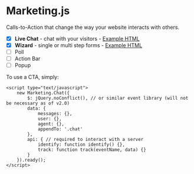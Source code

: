# Marketing.js

Calls-to-Action that change the way your website interacts with others.

- [x] **Live Chat** - chat with your visitors - [Example HTML](https://github.com/dallasread/Marketing.js/tree/master/ctas/chat/demo.html)
- [x] **Wizard** - single or multi step forms - [Example HTML](https://github.com/dallasread/Marketing.js/tree/master/ctas/wizard/demo.html)
- [ ] Poll
- [ ] Action Bar
- [ ] Popup

To use a CTA, simply:

```
<script type="text/javascript">
    new Marketing.Chat({
        $: jQuery.noConflict(), // or similar event library (will not be necessary as of v2.0)
        data: {
            messages: {},
            user: {},
            agent: {},
            appendTo: '.chat'
        },
        api: { // required to interact with a server
            identify: function identify() {},
            track: function track(eventName, data) {}
        }
    }).ready();
</script>
```
